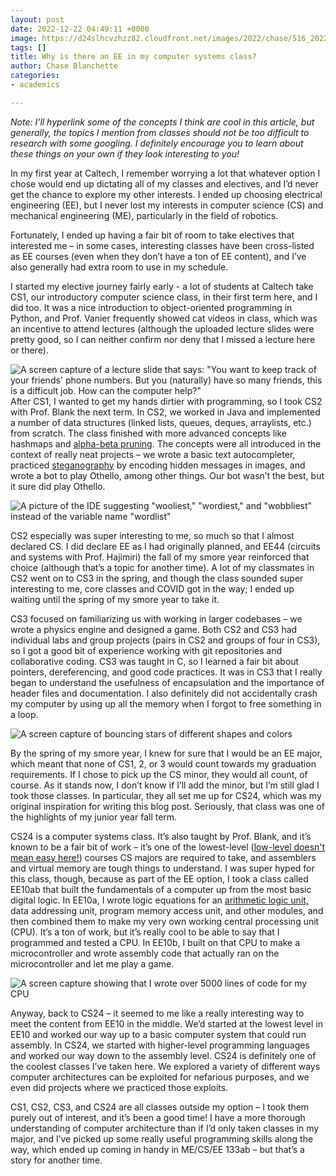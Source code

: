 ```yaml
---
layout: post
date: 2022-12-22 04:49:11 +0000
image: https://d24slhcvzhzz82.cloudfront.net/images/2022/chase/516_20221222_000450_chrome.png
tags: []
title: Why is there an EE in my computer systems class?
author: Chase Blanchette
categories:
- academics

---
```

_Note: I’ll hyperlink some of the concepts I think are cool in this article, but generally, the topics I mention from classes should not be too difficult to research with some googling. I definitely encourage you to learn about these things on your own if they look interesting to you!_

In my first year at Caltech, I remember worrying a lot that whatever option I chose would end up dictating all of my classes and electives, and I’d never get the chance to explore my other interests. I ended up choosing electrical engineering (EE), but I never lost my interests in computer science (CS) and mechanical engineering (ME), particularly in the field of robotics.

Fortunately, I ended up having a fair bit of room to take electives that interested me – in some cases, interesting classes have been cross-listed as EE courses (even when they don’t have a ton of EE content), and I’ve also generally had extra room to use in my schedule.

I started my elective journey fairly early - a lot of students at Caltech take CS1, our introductory computer science class, in their first term here, and I did too. It was a nice introduction to object-oriented programming in Python, and Prof. Vanier frequently showed cat videos in class, which was an incentive to attend lectures (although the uploaded lecture slides were pretty good, so I can neither confirm nor deny that I missed a lecture here or there).

![A screen capture of a lecture slide that says: "You want to keep track of your friends' phone numbers. But you (naturally) have so many friends, this is a difficult job. How can the computer help?"](https://d24slhcvzhzz82.cloudfront.net/images/2022/chase/513_20221222_000418_chrome.png "Classic CS1 lecture slide humor.")After CS1, I wanted to get my hands dirtier with programming, so I took CS2 with Prof. Blank the next term. In CS2, we worked in Java and implemented a number of data structures (linked lists, queues, deques, arraylists, etc.) from scratch. The class finished with more advanced concepts like hashmaps and [alpha-beta pruning](https://en.wikipedia.org/wiki/Alpha%E2%80%93beta_pruning). The concepts were all introduced in the context of really neat projects – we wrote a basic text autocompleter, practiced [steganography](https://en.wikipedia.org/wiki/Steganography) by encoding hidden messages in images, and wrote a bot to play Othello, among other things. Our bot wasn’t the best, but it sure did play Othello.

![A picture of the IDE suggesting "wooliest," "wordiest," and "wobbliest" instead of the variable name "wordlist"](https://d24slhcvzhzz82.cloudfront.net/images/2022/chase/514_20221222_000424_chrome.png "I only use the wobbliest of variables.")

CS2 especially was super interesting to me, so much so that I almost declared CS. I did declare EE as I had originally planned, and EE44 (circuits and systems with Prof. Hajimiri) the fall of my smore year reinforced that choice (although that’s a topic for another time). A lot of my classmates in CS2 went on to CS3 in the spring, and though the class sounded super interesting to me, core classes and COVID got in the way; I ended up waiting until the spring of my smore year to take it.

CS3 focused on familiarizing us with working in larger codebases – we wrote a physics engine and designed a game. Both CS2 and CS3 had individual labs and group projects (pairs in CS2 and groups of four in CS3), so I got a good bit of experience working with git repositories and collaborative coding. CS3 was taught in C, so I learned a fair bit about pointers, dereferencing, and good code practices. It was in CS3 that I really began to understand the usefulness of encapsulation and the importance of header files and documentation. I also definitely did not accidentally crash my computer by using up all the memory when I forgot to free something in a loop.

![A screen capture of bouncing stars of different shapes and colors](https://d24slhcvzhzz82.cloudfront.net/images/2022/chase/515_20221222_000440_chrome.png "As we developed our physics engine, we tested it by making stars of various colors and shapes fall and bounce due to gravity.")

By the spring of my smore year, I knew for sure that I would be an EE major, which meant that none of CS1, 2, or 3 would count towards my graduation requirements. If I chose to pick up the CS minor, they would all count, of course. As it stands now, I don’t know if I’ll add the minor, but I’m still glad I took those classes. In particular, they all set me up for CS24, which was my original inspiration for writing this blog post. Seriously, that class was one of the highlights of my junior year fall term.

CS24 is a computer systems class. It’s also taught by Prof. Blank, and it’s known to be a fair bit of work – it’s one of the lowest-level ([low-level doesn't mean easy here!](https://en.wikipedia.org/wiki/Low-level_programming_language)) courses CS majors are required to take, and assemblers and virtual memory are tough things to understand. I was super hyped for this class, though, because as part of the EE option, I took a class called EE10ab that built the fundamentals of a computer up from the most basic digital logic. In EE10a, I wrote logic equations for an [arithmetic logic unit,](https://en.wikipedia.org/wiki/Arithmetic_logic_unit) data addressing unit, program memory access unit, and other modules, and then combined them to make my very own working central processing unit (CPU). It’s a ton of work, but it’s really cool to be able to say that I programmed and tested a CPU. In EE10b, I built on that CPU to make a microcontroller and wrote assembly code that actually ran on the microcontroller and let me play a game.

![A screen capture showing that I wrote over 5000 lines of code for my CPU](https://d24slhcvzhzz82.cloudfront.net/images/2022/chase/516_20221222_000450_chrome.png "I wrote a lot of code for EE10b.")

Anyway, back to CS24 – it seemed to me like a really interesting way to meet the content from EE10 in the middle. We’d started at the lowest level in EE10 and worked our way up to a basic computer system that could run assembly. In CS24, we started with higher-level programming languages and worked our way down to the assembly level. CS24 is definitely one of the coolest classes I’ve taken here. We explored a variety of different ways computer architectures can be exploited for nefarious purposes, and we even did projects where we practiced those exploits.

CS1, CS2, CS3, and CS24 are all classes outside my option – I took them purely out of interest, and it’s been a good time! I have a more thorough understanding of computer architecture than if I’d only taken classes in my major, and I’ve picked up some really useful programming skills along the way, which ended up coming in handy in ME/CS/EE 133ab – but that’s a story for another time.